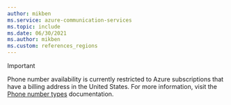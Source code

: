 ```yaml
---
author: mikben
ms.service: azure-communication-services
ms.topic: include
ms.date: 06/30/2021
ms.author: mikben
ms.custom: references_regions
---
```

> [!IMPORTANT]
> Phone number availability is currently restricted to Azure subscriptions that have a billing address in the United States. For more information, visit the [Phone number types](../concepts/telephony-sms/plan-solution.md) documentation.